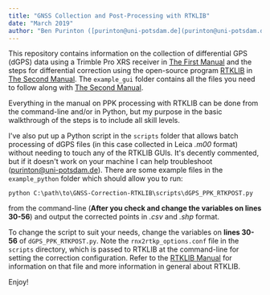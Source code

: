 ```yaml
---
title: "GNSS Collection and Post-Processing with RTKLIB"
date: "March 2019"
author: "Ben Purinton ([purinton@uni-potsdam.de](purinton@uni-potsdam.de))"
---
```


This repository contains information on the collection of differential GPS (dGPS) data using a Trimble Pro XRS receiver in [The First Manual](docs/dGPS_trimble_collection_argentina.pdf) and the steps for differential correction using the open-source program [RTKLIB](http://www.rtklib.com/) in [The Second Manual](docs/dGPS_with_RTKLIB.pdf). The ```example_gui``` folder contains all the files you need to follow along with [The Second Manual](docs/dGPS_with_RTKLIB.pdf).

Everything in the manual on PPK processing with RTKLIB can be done from the command-line and/or in Python, but my purpose in the basic walkthrough of the steps is to include all skill levels. 

I've also put up a Python script in the ```scripts``` folder that allows batch processing of dGPS files (in this case collected in Leica *.m00* format) without needing to touch any of the RTKLIB GUIs. It's decently commented, but if it doesn't work on your machine I can help troubleshoot (purinton@uni-potsdam.de). There are some example files in the ```example_python``` folder which should allow you to run: 

```
python C:\path\to\GNSS-Correction-RTKLIB\scripts\dGPS_PPK_RTKPOST.py 
```

from the command-line (**After you check and change the variables on lines 30-56**) and output the corrected points in *.csv* and *.shp* format. 

To change the script to suit your needs, change the variables on **lines 30-56** of ```dGPS_PPK_RTKPOST.py```. Note the ```rnx2rtkp_options.conf``` file in the ```scripts``` directory, which is passed to RTKLIB at the command-line for setting the correction configuration. Refer to the [RTKLIB Manual](http://www.rtklib.com/prog/manual_2.4.2.pdf) for information on that file and more information in general about RTKLIB.

Enjoy!
